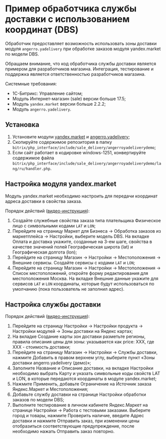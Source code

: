 # Пример обработчика службы доставки с использованием координат (DBS) 

Обработчик предоставляет возможность использовать зоны доставки модуля `angerro.yadelivery` при обработке заказов модуля yandex.market по модели DBS.

Обращаем внимание, что код обработчика службы доставки является примером для
разработчиков магазина. Интеграция, тестирование и поддержка является ответственностью
разработчиков магазина.

Системные требования:
* 1С-Битрикс: Управление сайтом;
* Модуль Интернет-магазин (sale) версии больше 17.5;
* Модуль `yandex.market` версии больше 2.2.2;
* Модуль `angerro.yadelivery`.

## Установка

1. Установите модули [yandex.market](https://marketplace.1c-bitrix.ru/solutions/yandex.market/) и [angerro.yadelivery](https://marketplace.1c-bitrix.ru/solutions/angerro.yadelivery/);
2. Скопируйте содержимое репозитория в папку `bitrix/php_interface/include/sale_delivery/angerroyadeliverydemo`;
3. Если сайт работает в кодировке windows-1251, конвертируйте содержимое файла `bitrix/php_interface/include/sale_delivery/angerroyadeliverydemo/lang/ru/handler.php`.

## Настройка модуля yandex.market

Модуль yandex.market необходимо настроить для передачи координат адреса доставки в свойства заказа. 

Порядок действий ([видео-инструкция](https://disk.yandex.ru/i/J-nwxMZkqzyfkg)):

1. Создайте служебные свойства заказа типа плательщика Физическое лицо с символьными кодами `LAT` и `LON`;
2. Перейдите на страницу Маркет для Бизнеса → Обработка заказов из маркетплейса → Настройки, выберите модель DBS. На вкладке Оплата и доставка укажите, созданные на 3-ем шаге, свойства в качестве значений полей Географическая широта (lat) и Географическая долгота (lon);
3. Перейдите на страницу Магазин → Настройки → Местоположения → Внешние сервисы. Создайте сервисы с кодами `LAT` и `LON`;
4. Перейдите на страницу Магазин → Настройки → Местоположения → Список местоположений, откройте форму редактирования для местоположения Москва. На вкладке Внешние данные укажите для сервисов `LAT` и `LON` координаты, которые будут использоваться по умолчанию (пока пользователь не заполнил адрес).

## Настройка службы доставки

Порядок действий ([видео-инструкция](https://disk.yandex.ru/i/I1KJNEpVEJhipg)):

1. Перейдите на страницу Настройки → Настройки продукта → Настройки модулей → Зоны доставки на Яндекс картах;
2. На вкладке Создание карты зон доставки разметьте регионы, правила описания цены для зоны: указывается как price: XXX, где XXX - стоимость доставки;
3. Перейдите на страницу Магазин → Настройки → Службы доставки, нажмите Добавить в правом верхнем углу, выберите пункт «Зоны доставки angerro.yadelivery (демо)»;
4. Заполните Название и Описание доставки, на вкладке Настройки необходимо выбрать Карту и указать символьные коды свойств LAT и LON, в которые передаются координаты в модуле yandex.market;
5. Нажмите Применить, добавьте Ограничение на Источник заказа Яндекс.Маркет и Местоположения;
6. Добавьте службу доставки на странице Настройки обработки заказов по модели DBS;
7. Выполните тестирование в личном кабинете Яндекс.Маркет на странице Настройки → Работа с тестовыми заказами. Выберите город и товары, нажмите Проверить наличие, введите Адрес доставки и нажмите Отправить заказ, при изменении цены отобразиться соответствующие предупреждение, после необходимо нажать Отправить заказ повторно.